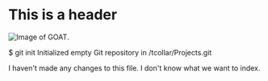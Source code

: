 # This is a header 

![Image of GOAT](https://images.unsplash.com/photo-1734917141553-274732d788cb?q=80&w=2006&auto=format&fit=crop&ixlib=rb-4.0.3&ixid=M3wxMjA3fDB8MHxwaG90by1wYWdlfHx8fGVufDB8fHx8fA%3D%3D).

$ git init
Initialized empty Git repository in /tcollar/Projects.git

I haven't made any changes to this file. I don't know what we want to index.

